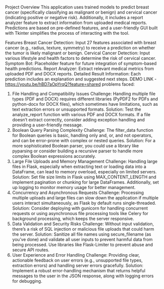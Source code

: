 Project Overview
This application uses trained models to predict breast cancer (specifically classifying as malignant or benign) and cervical cancer (indicating positive or negative risk). Additionally, it includes a report analyzer feature to extract information from uploaded medical reports. Predictions are based on pre-defined features, and a user-friendly GUI built with Tkinter simplifies the process of interacting with the tool.

Features
Breast Cancer Detection: Input 27 features associated with breast cancer (e.g., radius, texture, symmetry) to receive a prediction on whether the tumor is likely malignant or benign.
Cervical Cancer Detection: Input various lifestyle and health factors to determine the risk of cervical cancer.
Symptom Bot: Placeholder feature for future integration of symptom-based health predictions.
Report Analyzer: Extract relevant medical metrics from uploaded PDF and DOCX reports.
Detailed Result Information: Each prediction includes an explanation and suggested next steps.
DEMO LINK - https://youtu.be/hBD7aOpYrqQ?feature=shared
problems faced:
1. File Handling and Compatibility Issues
Challenge: Handling multiple file types (PDF and DOCX) requires different libraries (PyPDF2 for PDFs and python-docx for DOCX files), which sometimes have limitations, such as text extraction errors or unsupported formats.
Solution: Test the analyze_report function with various PDF and DOCX formats. If a file doesn’t extract correctly, consider adding exception handling and providing a user-friendly message.
2. Boolean Query Parsing Complexity
Challenge: The filter_data function for Boolean queries is basic, handling only and, or, and not operators, and can be error-prone with complex or nested queries.
Solution: For a more sophisticated Boolean parser, you could use a library like pyparsing or consider building a recursive parser to handle more complex Boolean expressions accurately.
3. Large File Uploads and Memory Management
Challenge: Handling large files in Flask, especially when extracting text or loading data into a DataFrame, can lead to memory overload, especially on limited servers.
Solution: Set file size limits in Flask using MAX_CONTENT_LENGTH and implement pagination or chunking for large DataFrames. Additionally, set up logging to monitor memory usage for better management.
4. Concurrency and Asynchronous Requests
Challenge: Processing multiple uploads and large files can slow down the application if multiple users interact simultaneously, as Flask by default runs single-threaded.
Solution: Consider deploying with gunicorn for handling concurrent requests or using asynchronous file processing tools like Celery for background processing, which keeps the server responsive.
5. Data Validation and Security Risks
Challenge: Without input validation, there’s a risk of SQL injection or malicious file uploads that could harm the server.
Solution: Sanitize all file names using secure_filename (as you’ve done) and validate all user inputs to prevent harmful data from being processed. Use libraries like Flask-Limiter to prevent abuse and secure API routes.
6. User Experience and Error Handling
Challenge: Providing clear, actionable feedback on user errors (e.g., unsupported file types, extraction errors) and handling server errors gracefully.
Solution: Implement a robust error-handling mechanism that returns helpful messages to the user in the JSON response, along with logging errors for debugging.
